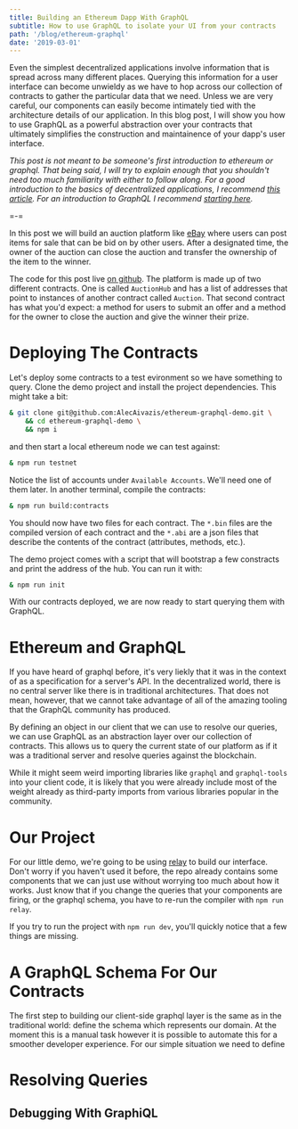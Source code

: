 ```yaml
---
title: Building an Ethereum Dapp With GraphQL
subtitle: How to use GraphQL to isolate your UI from your contracts
path: '/blog/ethereum-graphql'
date: '2019-03-01'
---
```


Even the simplest decentralized applications involve information that is spread
across many different places. Querying this information for a user interface
can become unwieldy as we have to hop across our collection of contracts to gather
the particular data that we need. Unless we are very careful, our components can easily become
intimately tied with the architecture details of our application. In this blog post,
I will show you how to use GraphQL as a powerful abstraction over your contracts that
ultimately simplifies the construction and maintainence of your dapp's user interface.

_This post is not meant to be someone's first introduction to ethereum or graphql.
That being said, I will try to explain enough that you shouldn't need too much
familiarity with either to follow along. For a good introduction to the basics of
decentralized applications, I recommend
[this article](https://medium.com/@mvmurthy/ethereum-for-web-developers-890be23d1d0c).
For an introduction to GraphQL I recommend [starting here](https://graphql.org/learn/)._

=-=

In this post we will build an auction platform like [eBay](https://ebay.com) where users can
post items for sale that can be bid on by other users. After a designated time, the owner
of the auction can close the auction and transfer the ownership of the item to the winner.

The code for this post live [on github](https://github.com/AlecAivazis/graphql-ethereum-demo).
The platform is made up of two different contracts. One is called `AuctionHub` and has a list of
addresses that point to instances of another contract called `Auction`. That second
contract has what you'd expect: a method for users to submit an offer and a method for
the owner to close the auction and give the winner their prize.

# Deploying The Contracts

Let's deploy some contracts to a test evironment so we have something to query. Clone the demo
project and install the project dependencies. This might take a bit:

```bash
& git clone git@github.com:AlecAivazis/ethereum-graphql-demo.git \
    && cd ethereum-graphql-demo \
    && npm i
```

and then start a local ethereum node we can test against:

```bash
& npm run testnet
```

Notice the list of accounts under `Available Accounts`. We'll need one of them later. In
another terminal, compile the contracts:

```bash
& npm run build:contracts
```

You should now have two files for each contract. The `*.bin` files are the compiled version
of each contract and the `*.abi` are a json files that describe the contents of the contract
(attributes, methods, etc.).

The demo project comes with a script that will bootstrap a few constracts and print the
address of the hub. You can run it with:

```bash
& npm run init
```

With our contracts deployed, we are now ready to start querying them with GraphQL.

# Ethereum and GraphQL

If you have heard of graphql before, it's very liekly that it was in the context of as
a specification for a server's API. In the decentralized world, there is no central server like there
is in traditional architectures. That does not mean, however, that we cannot take advantage of
all of the amazing tooling that the GraphQL community has produced.

By defining an object in our client that we can use to resolve our queries, we can use
GraphQL as an abstraction layer over our collection of contracts. This allows us to query the current
state of our platform as if it was a traditional server and resolve queries against the blockchain.

While it might seem weird importing libraries like `graphql` and `graphql-tools` into your client code,
it is likely that you were already include most of the weight already as third-party imports from various
libraries popular in the community.

# Our Project

For our little demo, we're going to be using [relay](https://facebook.github.io/relay/) to build our interface.
Don't worry if you haven't used it before, the repo already contains some components that we can just use
without worrying too much about how it works. Just know that if you change the queries that your components
are firing, or the graphql schema, you have to re-run the compiler with `npm run relay`.

If you try to run the project with `npm run dev`, you'll quickly notice that a few things are missing.

# A GraphQL Schema For Our Contracts

The first step to building our client-side graphql layer is the same as in the traditional world: define
the schema which represents our domain. At the moment this is a manual task however it is possible to
automate this for a smoother developer experience. For our simple situation we need to define

# Resolving Queries

## Debugging With GraphiQL
